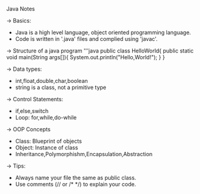 Java Notes

-> Basics:
* Java is a high level language, object oriented programming language.
* Code is written in '.java' files and complied using 'javac'.

  
-> Structure of a java program
'''java
public class HelloWorld{
    public static void main(String args[]){
        System.out.println("Hello,World!");
    }
}

-> Data types:
* int,float,double,char,boolean
* string is a class, not a primitive type

-> Control Statements:
* if,else,switch
* Loop: for,while,do-while

-> OOP Concepts
* Class: Blueprint of objects
* Object: Instance of class
* Inheritance,Polymorphishm,Encapsulation,Abstraction

-> Tips:
* Always name your file the same as public class.
* Use comments (// or /*  */) to explain your code.
